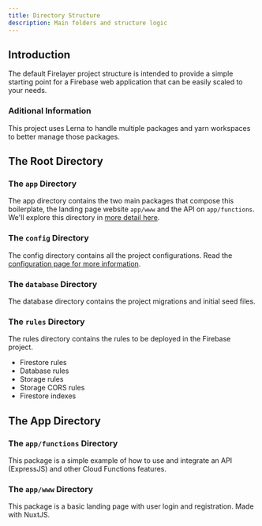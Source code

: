 ```yaml
---
title: Directory Structure
description: Main folders and structure logic
---
```


## Introduction

The default Firelayer project structure is intended to provide a simple starting point for a Firebase web application that can be easily scaled to your needs.

### Aditional Information

This project uses Lerna to handle multiple packages and yarn workspaces to better manage those packages.

## The Root Directory

### The `app` Directory
The app directory contains the two main packages that compose this boilerplate, the landing page website `app/www` and the API on `app/functions`. We'll explore this directory in [more detail here](/docs/directory-structure#the-app-directory-2).

### The `config` Directory
The config directory contains all the project configurations. Read the [configuration page for more information](/docs/configuration).

### The `database` Directory
The database directory contains the project migrations and initial seed files.

### The `rules` Directory
The rules directory contains the rules to be deployed in the Firebase project.
- Firestore rules
- Database rules
- Storage rules
- Storage CORS rules
- Firestore indexes

## The App Directory

### The `app/functions` Directory
This package is a simple example of how to use and integrate an API (ExpressJS) and other Cloud Functions features.

### The `app/www` Directory
This package is a basic landing page with user login and registration. Made with NuxtJS.
